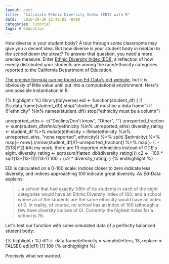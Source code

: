 ```yaml
---
layout: post
title:  "Calculate Ethnic Diversity Index (EDI) with R"
date:   2016-10-30 12:48:02 -0700
categories: Tutorial
tags: R education
---
```


How diverse is your student body? A tour through some classrooms may give you a decent idea. But how diverse is your student body *in relation
to the school down the street?* To answer that question, you need a more precise measure. Enter [Ethnic Diversity Index (EDI),](https://www.ed-data.k12.ca.us/Pages/EthnicDiversityIndex.aspx)
a reflection of how evenly distributed your students are among the race/ethnicity categories reported to the California Department of Education.

<!--more-->

[The precise formula can be found on Ed-Data's old website,](https://www.ed-data.k12.ca.us/Pages/Ethnic-Diversity-Index-Calculation.aspx) but it is obviously of little value
until put into a computational environment. Here's one possible instantiation in R:

{% highlight r %}
library(tidyverse)
edi <- function(student_df) {
  if (!is.data.frame(student_df)) stop("student_df must be a data frame")
  if (!"ethnicity" %in% names(student_df)) stop("ethnicity must be a column")
  
  unreported_eths <- c("Decline/Don't know", "Other", "")
  unreported_fraction <- sum(student_df$ethnicity %in% unreported_eths)/sum(!student_df$ethnicity %in% unreported_eths)
  diversity_rating <- student_df %>% 
    mutate(ethnicity = ifelse(ethnicity %in% unreported_eths, "none reported", ethnicity)) %>% 
    split(.$ethnicity) %>% 
    map(~ nrow(.)/nrow(student_df)/(1-unreported_fraction)) %>% 
    map(~ (. - (1/13))^2) #At my work, there are 13 reported ethnicities instead of CDE's eight.
  diversity_rating <- sqrt(sum(flatten_dbl(diversity_rating)))
  c2 <- -100 * sqrt(13*(13-1))/(13-1)
  100 + (c2 * diversity_rating)
}
{% endhighlight %}

EDI is calculated on a 0-100 scale: indices closer to zero indicate less diversity, and indices approaching 100 indicate great diversity. 
As Ed-Data explains:

> ...a school that had exactly 1/8th of its students in each of the eight categories would have an Ethnic Diversity Index of 100, and a school where all of the students are the same ethnicity would have an index of 0. In reality, of course, no school has an index of 100 (although a few have diversity indices of 0). Currently the highest index for a school is 76.

Let's test our function with some simulated data of a perfectly balanced student body:

{% highlight r %}
df1 <- data.frame(ethnicity = sample(letters, 13, replace = FALSE))
edi(df1)
[1] 100
{% endhighlight %}

Precisely what we wanted.

